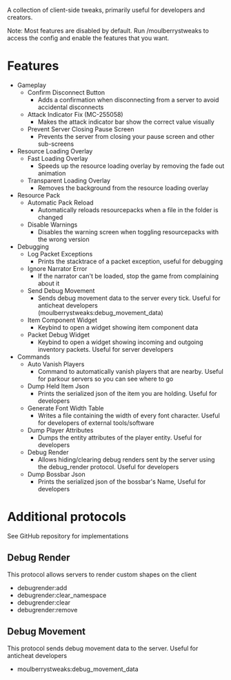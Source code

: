A collection of client-side tweaks, primarily useful for developers and creators.

Note: Most features are disabled by default. Run /moulberrystweaks to access the config and enable the features that you want.

# Features
- Gameplay
    - Confirm Disconnect Button
        - Adds a confirmation when disconnecting from a server to avoid accidental disconnects
    - Attack Indicator Fix (MC-255058)
        - Makes the attack indicator bar show the correct value visually
    - Prevent Server Closing Pause Screen
        - Prevents the server from closing your pause screen and other sub-screens
- Resource Loading Overlay
    - Fast Loading Overlay
        - Speeds up the resource loading overlay by removing the fade out animation
    - Transparent Loading Overlay
        - Removes the background from the resource loading overlay
- Resource Pack
    - Automatic Pack Reload
        - Automatically reloads resourcepacks when a file in the folder is changed
    - Disable Warnings
        - Disables the warning screen when toggling resourcepacks with the wrong version
- Debugging
    - Log Packet Exceptions
        - Prints the stacktrace of a packet exception, useful for debugging
    - Ignore Narrator Error
        - If the narrator can't be loaded, stop the game from complaining about it
    - Send Debug Movement
        - Sends debug movement data to the server every tick. Useful for anticheat developers (moulberrystweaks:debug_movement_data)
    - Item Component Widget
        - Keybind to open a widget showing item component data
    - Packet Debug Widget
        - Keybind to open a widget showing incoming and outgoing inventory packets. Useful for server developers
- Commands
    - Auto Vanish Players
        - Command to automatically vanish players that are nearby. Useful for parkour servers so you can see where to go
    - Dump Held Item Json
        - Prints the serialized json of the item you are holding. Useful for developers
    - Generate Font Width Table
        - Writes a file containing the width of every font character. Useful for developers of external tools/software
    - Dump Player Attributes
        - Dumps the entity attributes of the player entity. Useful for developers
    - Debug Render
        - Allows hiding/clearing debug renders sent by the server using the debug_render protocol. Useful for developers
    - Dump Bossbar Json
        - Prints the serialized json of the bossbar's Name, Useful for developers

# Additional protocols
See GitHub repository for implementations

## Debug Render
This protocol allows servers to render custom shapes on the client
- debugrender:add
- debugrender:clear_namespace
- debugrender:clear
- debugrender:remove
## Debug Movement
This protocol sends debug movement data to the server. Useful for anticheat developers
- moulberrystweaks:debug_movement_data
